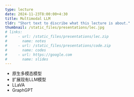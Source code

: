 ```yaml
---
type: lecture
date: 2024-11-23T8:00:00+4:30
title: Multimodal LLM
tldr: "Short text to discribe what this lecture is about."
thumbnail: /static_files/presentations/lec.jpg
# links: 
#     - url: /static_files/presentations/lec.zip
#       name: notes
#     - url: /static_files/presentations/code.zip
#       name: codes
#     - url: https://google.com
#       name: slides
---
```

- 原生多模态模型
- 扩展现有LLM模型
- LLaVA
- GraphGPT

<!-- **Suggested Readings:** -->
<!-- - [Readings 1](http://example.com)
- [Readings 2](http://example.com) -->
